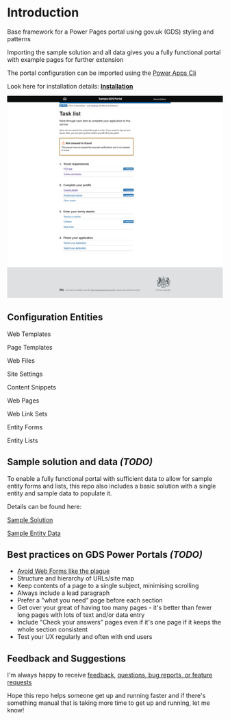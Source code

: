 # Introduction

Base framework for a Power Pages portal using gov.uk (GDS) styling and patterns

Importing the sample solution and all data gives you a fully functional portal with example pages for further extension

The portal configuration can be imported using the [Power Apps Cli](https://docs.microsoft.com/en-us/powerapps/developer/data-platform/powerapps-cli#standalone-power-platform-cli)

Look here for installation details: **[Installation](https://github.com/Cloud-Awesome/power-portal-gds-accelerator/blob/master/documentation/installation.md)**

![Sample Task List](assets/sample_task_list.png)

## Configuration Entities

Web Templates

Page Templates

Web Files

Site Settings

Content Snippets

Web Pages

Web Link Sets

Entity Forms

Entity Lists

## Sample solution and data *(TODO)*

To enable a fully functional portal with sufficient data to allow for sample entity forms and lists, this repo also includes a basic solution with a single entity and sample data to populate it.

Details can be found here:

[Sample Solution](/)

[Sample Entity Data](/)

## Best practices on GDS Power Portals *(TODO)*

- [Avoid Web Forms like the plague](https://cloudawesome.uk/2021/06/16/portal-avoid-advanced-forms-like-the-plague/)
- Structure and hierarchy of URLs/site map
- Keep contents of a page to a single subject, minimising scrolling
- Always include a lead paragraph
- Prefer a "what you need" page before each section
- Get over your great of having too many pages - it's better than fewer long pages with lots of text and/or data entry
- Include "Check your answers" pages even if it's one page if it keeps the whole section consistent
- Test your UX regularly and often with end users

## Feedback and Suggestions

I'm always happy to receive [feedback](https://twitter.com/Arthur82), [questions, bug reports, or feature requests](https://github.com/Cloud-Awesome/power-portal-gds-accelerator/issues/new/choose)

Hope this repo helps someone get up and running faster and if there's something manual that is taking more time to get up and running, let me know!

